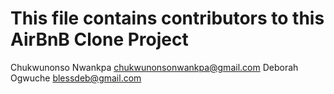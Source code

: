 # This file contains contributors to this AirBnB Clone Project

Chukwunonso Nwankpa <chukwunonsonwankpa@gmail.com>
Deborah Ogwuche <blessdeb@gmail.com>
